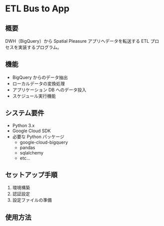# ETL Bus to App

## 概要

DWH（BigQuery）から Spatial Pleasure アプリへデータを転送する ETL プロセスを実装するプログラム。

## 機能

- BigQuery からのデータ抽出
- ローカルデータの変換処理
- アプリケーション DB へのデータ投入
- スケジュール実行機能

## システム要件

- Python 3.x
- Google Cloud SDK
- 必要な Python パッケージ
  - google-cloud-bigquery
  - pandas
  - sqlalchemy
  - etc...

## セットアップ手順

1. 環境構築
2. 認証設定
3. 設定ファイルの準備

## 使用方法
